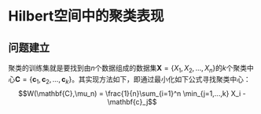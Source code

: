 # Hilbert空间中的聚类表现
## 问题建立
聚类的训练集就是要找到由$n$个数据组成的数据集$\mathbf{X} = \lbrace X_1, X_2,..., X_n \rbrace$的$k$个聚类中心$\mathbf{C} = \lbrace \mathbf{c}_1, \mathbf{c}_2,..., \mathbf{c}_k \rbrace$。其实现方法如下，即通过最小化如下公式寻找聚类中心：
$$W(\mathbf{C},\mu_n) = \frac{1}{n}\sum_{i=1}^n \min_{j=1,...,k} X_i - \mathbf{c}_j$$

